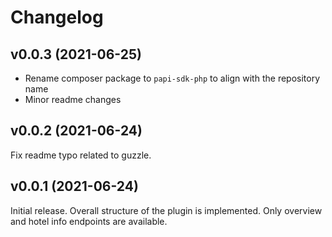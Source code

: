 # Changelog

## v0.0.3 (2021-06-25)

- Rename composer package to `papi-sdk-php` to align with the repository name
- Minor readme changes

## v0.0.2 (2021-06-24)

Fix readme typo related to guzzle.

## v0.0.1 (2021-06-24)

Initial release. Overall structure of the plugin is implemented. Only overview and hotel info endpoints are available.
